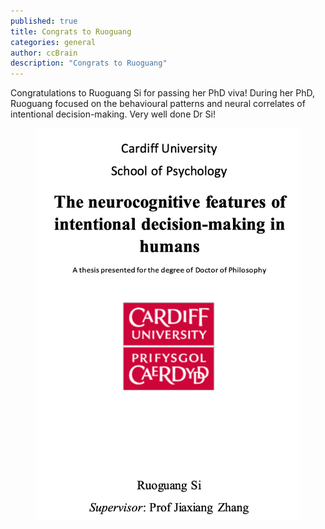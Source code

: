 ```yaml
---
published: true
title: Congrats to Ruoguang
categories: general
author: ccBrain
description: "Congrats to Ruoguang"
---
```


Congratulations to Ruoguang Si for passing her PhD viva! During her PhD, Ruoguang focused on the behavioural patterns and neural correlates of intentional decision-making. Very well done Dr Si!

<figure  class="half">
    <a href="/images/photo/ruoguang_thesis.png"><img src="/images/photo/ruoguang_thesis.png" alt=""></a>
</figure>